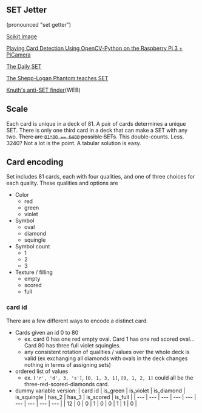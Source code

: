 SET Jetter
---
(pronounced "set getter")

[Scikit Image](https://scikit-image.org/docs/stable/user_guide/getting_started.html)

[Playing Card Detection Using OpenCV-Python on the Raspberry Pi 3 + PiCamera](https://youtu.be/m-QPjO-2IkA)

[The Daily SET](https://www.setgame.com/set/puzzle)

[The Shepp-Logan Phantom teaches SET](https://www.youtube.com/watch?v=azaArSs-i0c)

[Knuth's anti-SET finder](https://www-cs-faculty.stanford.edu/~knuth/programs/setset-all.w)(WEB)


## Scale
Each card is unique in a deck of 81. A pair of cards determines a unique SET. There is only one third card in a deck that can make a SET with any two. ~~There are `81*80 == 6480` possible SETs~~. This double-counts. Less. 3240? Not a lot is the point. A tabular solution is easy.

## Card encoding

Set includes 81 cards, each with four qualities, and one of three choices for each quality. These qualities and options are
- Color
    - red
    - green
    - violet
- Symbol
    - oval
    - diamond
    - squingle
- Symbol count
    - 1
    - 2
    - 3
- Texture / filling
    - empty
    - scored
    - full

### card id

There are a few different ways to encode a distinct card.

- Cards given an id 0 to 80
    - ex. card 0 has one red empty oval. Card 1 has one red scored oval... Card 80 has three full violet squingles.
    - any consistent rotation of qualities / values over the whole deck is valid (ex exchanging all diamonds with ovals in the deck changes nothing in terms of assigning sets)
- ordered list of values
    - ex. `['r', 'd', 3, 's']`, `[0, 1, 3, 1]`, `[0, 1, 2, 1]` could all be the three-red-scored-diamonds card.
- dummy variable version:
| card id | is_green | is_violet | is_diamond | is_squingle | has_2 | has_3 | is_scored | is_full |
| --- | --- | --- | --- | --- | --- | --- | --- | --- |
| 12 | 0 | 0 | 1 | 0 | 0 | 1 | 1 | 0 |
